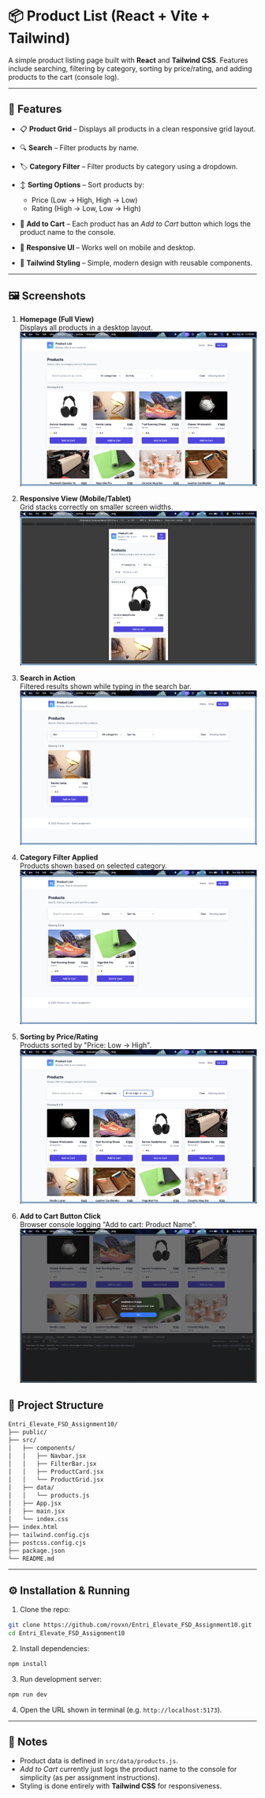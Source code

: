 # 📦 Product List (React + Vite + Tailwind)

A simple product listing page built with **React** and **Tailwind CSS**.
Features include searching, filtering by category, sorting by price/rating, and adding products to the cart (console log).

---

## 🚀 Features

* 📋 **Product Grid** – Displays all products in a clean responsive grid layout.
* 🔍 **Search** – Filter products by name.
* 🏷️ **Category Filter** – Filter products by category using a dropdown.
* ↕️ **Sorting Options** – Sort products by:

  * Price (Low → High, High → Low)
  * Rating (High → Low, Low → High)
* 🛒 **Add to Cart** – Each product has an *Add to Cart* button which logs the product name to the console.
* 📱 **Responsive UI** – Works well on mobile and desktop.
* 🎨 **Tailwind Styling** – Simple, modern design with reusable components.

---

## 🖼️ Screenshots

1. **Homepage (Full View)**  
   Displays all products in a desktop layout.  
   ![Homepage Screenshot](screenshots/homepage-full.png)

2. **Responsive View (Mobile/Tablet)**  
   Grid stacks correctly on smaller screen widths.  
   ![Responsive View Screenshot](screenshots/responsive-view.png)

3. **Search in Action**  
   Filtered results shown while typing in the search bar.  
   ![Search Screenshot](screenshots/search-filter.png)

4. **Category Filter Applied**  
   Products shown based on selected category.  
   ![Category Filter Screenshot](screenshots/category-filter.png)

5. **Sorting by Price/Rating**  
   Products sorted by "Price: Low → High".  
   ![Sorting Screenshot](screenshots/sorting-price-low-high.png)

6. **Add to Cart Button Click**  
   Browser console logging "Add to cart: Product Name".  
   ![Add to Cart Screenshot](screenshots/add-to-cart-console.png)


## 📂 Project Structure

```
Entri_Elevate_FSD_Assignment10/
├── public/
├── src/
│   ├── components/
│   │   ├── Navbar.jsx
│   │   ├── FilterBar.jsx
│   │   ├── ProductCard.jsx
│   │   └── ProductGrid.jsx
│   ├── data/
│   │   └── products.js
│   ├── App.jsx
│   ├── main.jsx
│   └── index.css
├── index.html
├── tailwind.config.cjs
├── postcss.config.cjs
├── package.json
└── README.md
```

---

## ⚙️ Installation & Running

1. Clone the repo:

```bash
git clone https://github.com/rovxn/Entri_Elevate_FSD_Assignment10.git
cd Entri_Elevate_FSD_Assignment10
```

2. Install dependencies:

```bash
npm install
```

3. Run development server:

```bash
npm run dev
```

4. Open the URL shown in terminal (e.g. `http://localhost:5173`).

---

## 📝 Notes

* Product data is defined in `src/data/products.js`.
* *Add to Cart* currently just logs the product name to the console for simplicity (as per assignment instructions).
* Styling is done entirely with **Tailwind CSS** for responsiveness.
